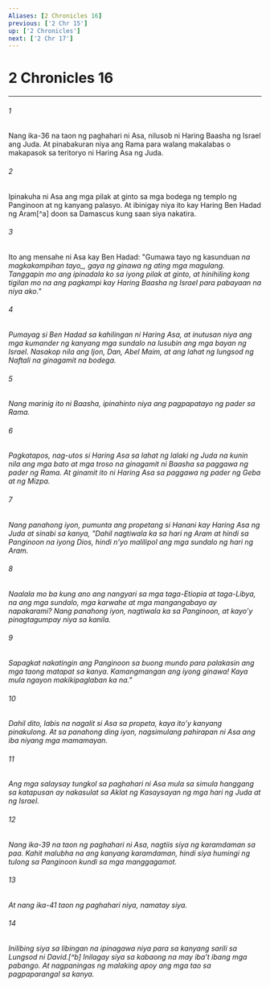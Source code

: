 ```yaml
---
Aliases: [2 Chronicles 16]
previous: ['2 Chr 15']
up: ['2 Chronicles']
next: ['2 Chr 17']
---
```

# 2 Chronicles 16

***






















###### 1 










Nang ika-36 na taon ng paghahari ni Asa, nilusob ni Haring Baasha ng Israel ang Juda. At pinabakuran niya ang Rama para walang makalabas o makapasok sa teritoryo ni Haring Asa ng Juda. 





















###### 2 










Ipinakuha ni Asa ang mga pilak at ginto sa mga bodega ng templo ng Panginoon at ng kanyang palasyo. At ibinigay niya ito kay Haring Ben Hadad ng Aram[^a] doon sa Damascus kung saan siya nakatira. 





















###### 3 










Ito ang mensahe ni Asa kay Ben Hadad: "Gumawa tayo ng kasunduan <i class="trans-change">na magkakampihan tayo_, gaya ng ginawa ng ating mga magulang. Tanggapin mo ang ipinadala ko sa iyong pilak at ginto, at hinihiling kong tigilan mo na ang pagkampi kay Haring Baasha ng Israel para pabayaan na niya ako." 





















###### 4 










Pumayag si Ben Hadad sa kahilingan ni Haring Asa, at inutusan niya ang mga kumander ng kanyang mga sundalo na lusubin ang mga bayan ng Israel. Nasakop nila ang Ijon, Dan, Abel Maim, at ang lahat ng lungsod ng Naftali na ginagamit na bodega. 





















###### 5 










Nang marinig ito ni Baasha, ipinahinto niya ang pagpapatayo ng pader sa Rama. 





















###### 6 










Pagkatapos, nag-utos si Haring Asa sa lahat ng lalaki ng Juda na kunin nila ang mga bato at mga troso na ginagamit ni Baasha sa paggawa ng pader ng Rama. At ginamit ito ni Haring Asa sa paggawa ng pader ng Geba at ng Mizpa. 





















###### 7 










Nang panahong iyon, pumunta ang propetang si Hanani kay Haring Asa ng Juda at sinabi sa kanya, "Dahil nagtiwala ka sa hari ng Aram at hindi sa Panginoon na iyong Dios, hindi nʼyo malilipol ang mga sundalo ng hari ng Aram. 





















###### 8 










Naalala mo ba kung ano ang nangyari sa mga taga-Etiopia at taga-Libya, na ang mga sundalo, mga karwahe at mga mangangabayo ay napakarami? Nang panahong iyon, nagtiwala ka sa Panginoon, at kayoʼy pinagtagumpay niya sa kanila. 





















###### 9 










Sapagkat nakatingin ang Panginoon sa buong mundo para palakasin ang mga taong matapat sa kanya. Kamangmangan ang iyong ginawa! Kaya mula ngayon makikipaglaban ka na." 





















###### 10 










Dahil dito, labis na nagalit si Asa sa propeta, kaya itoʼy kanyang pinakulong. At sa panahong ding iyon, nagsimulang pahirapan ni Asa ang iba niyang mga mamamayan. 





















###### 11 










Ang mga salaysay tungkol sa paghahari ni Asa mula sa simula hanggang sa katapusan ay nakasulat sa Aklat ng Kasaysayan ng mga hari ng Juda at ng Israel. 





















###### 12 










Nang ika-39 na taon ng paghahari ni Asa, nagtiis siya ng karamdaman sa paa. Kahit malubha na ang kanyang karamdaman, hindi siya humingi ng tulong sa Panginoon kundi sa mga manggagamot. 





















###### 13 










At nang ika-41 taon ng paghahari niya, namatay siya. 





















###### 14 










Inilibing siya sa libingan na ipinagawa niya para sa kanyang sarili sa Lungsod ni David.[^b] Inilagay siya sa kabaong na may ibaʼt ibang mga pabango. At nagpaningas ng malaking apoy ang mga tao sa pagpaparangal sa kanya.
